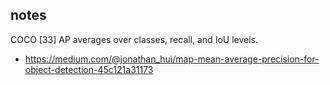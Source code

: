 
## notes 
COCO [33] AP averages over classes, recall, and IoU levels.

+ https://medium.com/@jonathan_hui/map-mean-average-precision-for-object-detection-45c121a31173
